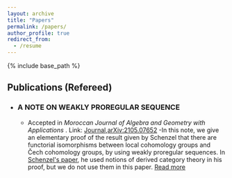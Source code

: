```yaml
---
layout: archive
title: "Papers"
permalink: /papers/
author_profile: true
redirect_from:
  - /resume
---
```


{% include base_path %}

## Publications (Refereed)

- ### A NOTE ON WEAKLY PROREGULAR SEQUENCE
  - Accepted in _Moroccan Journal of Algebra and Geometry with Applications_ . Link: [Journal](https://ced.fst-usmba.ac.ma/p/mjaga/articles-in-press/),[arXiv:2105.07652](https://arxiv.org/abs/2105.07652)
  -In this note, we give an elementary proof of the result given by Schenzel that there are functorial isomorphisms between local cohomology groups and Čech cohomology groups, by using weakly proregular sequences. In [Schenzel's paper](https://www.mscand.dk/article/view/14399), he used notions of derived category theory in his proof, but we do not use them in this paper. [Read more](https://ryoya9826.github.io/papers/wproregseq/)
